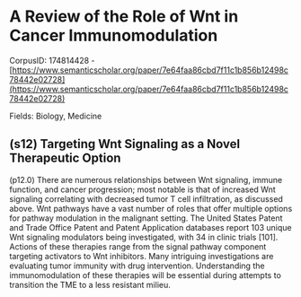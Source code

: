 # A Review of the Role of Wnt in Cancer Immunomodulation

CorpusID: 174814428 - [https://www.semanticscholar.org/paper/7e64faa86cbd7f11c1b856b12498c78442e02728](https://www.semanticscholar.org/paper/7e64faa86cbd7f11c1b856b12498c78442e02728)

Fields: Biology, Medicine

## (s12) Targeting Wnt Signaling as a Novel Therapeutic Option
(p12.0) There are numerous relationships between Wnt signaling, immune function, and cancer progression; most notable is that of increased Wnt signaling correlating with decreased tumor T cell infiltration, as discussed above. Wnt pathways have a vast number of roles that offer multiple options for pathway modulation in the malignant setting. The United States Patent and Trade Office Patent and Patent Application databases report 103 unique Wnt signaling modulators being investigated, with 34 in clinic trials [101]. Actions of these therapies range from the signal pathway component targeting activators to Wnt inhibitors. Many intriguing investigations are evaluating tumor immunity with drug intervention. Understanding the immunomodulation of these therapies will be essential during attempts to transition the TME to a less resistant milieu.
